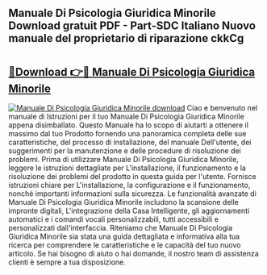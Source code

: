## Manuale Di Psicologia Giuridica Minorile Download gratuit PDF - Part-SDC Italiano Nuovo manuale del proprietario di riparazione ckkCg

# <h2><a href="http://dfgeahe.blite.top/?on=Manuale+Di+Psicologia+Giuridica+Minorile">🔗Download 👉🔴 Manuale Di Psicologia Giuridica Minorile</a></h2>

[![Manuale Di Psicologia Giuridica Minorile download](https://i.imgur.com/lujVjoI.png)](http://dfgeahe.blite.top/?on=Manuale+Di+Psicologia+Giuridica+Minorile)
Ciao e benvenuto nel manuale di Istruzioni per il tuo Manuale Di Psicologia Giuridica Minorile appena disimballato. Questo Manuale ha lo scopo di aiutarti a ottenere il massimo dal tuo Prodotto fornendo una panoramica completa delle sue caratteristiche, del processo di installazione, del manuale Dell'utente, dei suggerimenti per la manutenzione e delle procedure di risoluzione dei problemi. Prima di utilizzare Manuale Di Psicologia Giuridica Minorile, leggere le istruzioni dettagliate per L'installazione, il funzionamento e la risoluzione dei problemi del prodotto in questa guida per l'utente. Fornisce istruzioni chiare per L'installazione, la configurazione e il funzionamento, nonché importanti informazioni sulla sicurezza. Le funzionalità avanzate di Manuale Di Psicologia Giuridica Minorile includono la scansione delle impronte digitali, L'integrazione della Casa Intelligente, gli aggiornamenti automatici e i comandi vocali personalizzabili, tutti accessibili e personalizzati dall'interfaccia. Riteniamo che Manuale Di Psicologia Giuridica Minorile sia stata una guida dettagliata e informativa alla tua ricerca per comprendere le caratteristiche e le capacità del tuo nuovo articolo. Se hai bisogno di aiuto o hai domande, il nostro team di assistenza clienti è sempre a tua disposizione.
